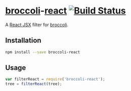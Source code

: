 # [broccoli](https://github.com/joliss/broccoli)-[react](https://github.com/facebook/react) [![Build Status](https://travis-ci.org/eddhannay/broccoli-react.png?branch=master)](https://travis-ci.org/eddhannay/broccoli-react)

A [React JSX](https://github.com/facebook/react) filter for [broccoli](https://github.com/joliss/broccoli).

## Installation

```bash
npm install --save broccoli-react
```

## Usage

```js
var filterReact = require('broccoli-react');
tree = filterReact(tree);
```